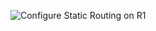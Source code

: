 ![Configure Static Routing on R1](https://github.com/user-attachments/assets/59593d9c-4de7-45e4-9b62-c041947c4c57)
